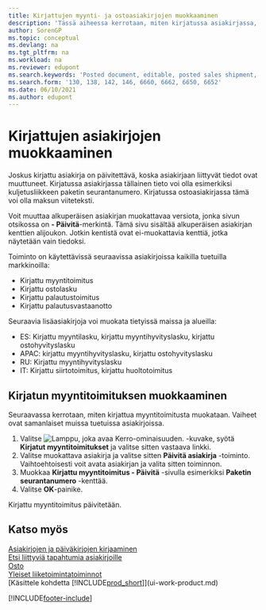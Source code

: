 ```yaml
---
title: Kirjattujen myynti- ja ostoasiakirjojen muokkaaminen
description: 'Tässä aiheessa kerrotaan, miten kirjatussa asiakirjassa, kuten myyntitoimituksessa tai ostolaskussa, tiedot päivitetään, kun olennaiset tiedot ovat muuttuneet.'
author: SorenGP
ms.topic: conceptual
ms.devlang: na
ms.tgt_pltfrm: na
ms.workload: na
ms.reviewer: edupont
ms.search.keywords: 'Posted document, editable, posted sales shipment, posted purchase invoice, posted return shipment, posted return receipt, Business Central, business document'
ms.search.form: '130, 138, 142, 146, 6660, 6662, 6650, 6652'
ms.date: 06/10/2021
ms.author: edupont
---
```

# <a name="edit-posted-documents" />Kirjattujen asiakirjojen muokkaaminen

Joskus kirjattu asiakirja on päivitettävä, koska asiakirjaan liittyvät tiedot ovat muuttuneet. Kirjatussa asiakirjassa tällainen tieto voi olla esimerkiksi kuljetusliikkeen paketin seurantanumero. Kirjatussa ostoasiakirjassa tämä voi olla maksun viiteteksti.

Voit muuttaa alkuperäisen asiakirjan muokattavaa versiota, jonka sivun otsikossa on **- Päivitä**-merkintä. Tämä sivu sisältää alkuperäisen asiakirjan kenttien alijoukon. Jotkin kentistä ovat ei-muokattavia kenttiä, jotka näytetään vain tiedoksi.

Toiminto on käytettävissä seuraavissa asiakirjoissa kaikilla tuetuilla markkinoilla:

- Kirjattu myyntitoimitus
- Kirjattu ostolasku
- Kirjattu palautustoimitus
- Kirjattu palautusvastaanotto

Seuraavia lisäasiakirjoja voi muokata tietyissä maissa ja alueilla:

- ES: Kirjattu myyntilasku, kirjattu myyntihyvityslasku, kirjattu ostohyvityslasku
- APAC: kirjattu myyntihyvityslasku, kirjattu ostohyvityslasku
- RU: Kirjattu myyntihyvityslasku
- IT: Kirjattu siirtotoimitus, kirjattu huoltotoimitus

## <a name="to-edit-a-posted-sales-shipment" />Kirjatun myyntitoimituksen muokkaaminen

Seuraavassa kerrotaan, miten kirjattua myyntitoimitusta muokataan. Vaiheet ovat samanlaiset muissa tuetuissa asiakirjoissa.

1. Valitse ![Lamppu, joka avaa Kerro-ominaisuuden.](media/ui-search/search_small.png "Kerro, mitä haluat tehdä") -kuvake, syötä **Kirjatut myyntitoimitukset** ja valitse sitten vastaava linkki.
2. Valitse muokattava asiakirja ja valitse sitten **Päivitä asiakirja** -toiminto. Vaihtoehtoisesti voit avata asiakirjan ja valita sitten toiminnon.
3. Muokkaa **Kirjattu myyntitoimitus - Päivitä** -sivulla esimerkiksi **Paketin seurantanumero** -kenttää.
4. Valitse **OK**-painike.

Kirjattu myyntitoimitus päivitetään.

## <a name="see-also" />Katso myös

[Asiakirjojen ja päiväkirjojen kirjaaminen](ui-post-documents-journals.md)  
[Etsi liittyviä tapahtumia asiakirjoille](ui-find-entries.md)  
[Osto](purchasing-manage-purchasing.md)  
[Yleiset liiketoimintatoiminnot](ui-across-business-areas.md)  
[Käsittele kohdetta [!INCLUDE[prod_short](includes/prod_short.md)]](ui-work-product.md)  

[!INCLUDE[footer-include](includes/footer-banner.md)]
